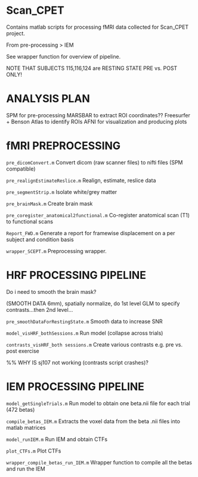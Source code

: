 # Scan_CPET

Contains matlab scripts for processing fMRI data collected for Scan_CPET project.

From pre-processing > IEM 

See wrapper function for overview of pipeline.

NOTE THAT SUBJECTS 115,116,124 are RESTING STATE PRE vs. POST ONLY!

# ANALYSIS PLAN

SPM for pre-processing
MARSBAR to extract ROI coordinates??
Freesurfer + Benson Atlas to identify ROIs
AFNI for visualization and producing plots


# fMRI PREPROCESSING

`pre_dicomConvert.m`                        Convert dicom (raw scanner files) to nifti files (SPM compatible)

`pre_realignEstimateReslice.m`              Realign, estimate, reslice data

`pre_segmentStrip.m`                        Isolate white/grey matter 

`pre_brainMask.m`                           Create brain mask     

`pre_coregister_anatomical2functional.m`    Co-register anatomical scan (T1) to functional scans

`Report_FWD.m`                              Generate a report for framewise displacement on a per subject and condition basis

`wrapper_SCEPT.m`                           Preprocessing wrapper.



# HRF PROCESSING PIPELINE

Do i need to smooth the brain mask?

(SMOOTH DATA 6mm), spatially normalize, do 1st level GLM to specify contrasts...then 2nd level...

`pre_smoothDataForRestingState.m`           Smooth data to increase SNR

`model_visHRF_bothSessions.m`               Run model (collapse across trials)

`contrasts_visHRF_both sessions.m`          Create various contrasts e.g. pre vs. post exercise

%% WHY IS sj107 not working (contrasts script crashes)?
       



# IEM PROCESSING PIPELINE

`model_getSingleTrials.m`   Run model to obtain one beta.nii file for each trial (472 betas)

`compile_betas_IEM.m`       Extracts the voxel data from the beta .nii files into matlab matrices

`model_runIEM.m`            Run IEM and obtain CTFs

`plot_CTFs.m`               Plot CTFs

`wrapper_compile_betas_run_IEM.m` Wrapper function to compile all the betas and run the IEM